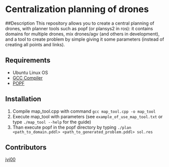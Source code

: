 # Centralization planning of drones
##Description
This repository allows you to create a central planning of drones, with planner tools such as popf (or plansys2 in ros): it contains domains for multiple drones,
mix drones/agv (and others in development), and a tool to create problem by simple giving it some parameters (instead of creating all points and links).
## Requirements
* Ubuntu Linux OS
* [GCC Compiler](https://gcc.gnu.org/)
* [POPF](https://github.com/roveri-marco/popf)
## Installation
1. Compile map_tool.cpp with command `gcc map_tool.cpp -o map_tool`
2. Execute map_tool with parameters (see `example_of_use_map_tool.txt` or type `./map_tool --help` for the guide)
3. Than execute popf in the popf directory by typing `./plan <path_to_domain.pddl> <path_to_generated_problem.pddl> sol.res`
## Contributors
[jvj00](https://github.com/jvj00)
